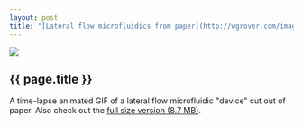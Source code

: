 ```yaml
---
layout: post
title: "[Lateral flow microfluidics from paper](http://wgrover.com/images/lateral_flow_full.gif)"
---
```


[![](http://wgrover.com/images/lateral_flow.gif)](http://wgrover.com/images/lateral_flow_full.gif)

{{ page.title }}
----------------

A time-lapse animated GIF of a lateral flow microfluidic "device" cut out of paper.  Also check out the [full size version (8.7 MB)](http://wgrover.com/images/lateral_flow_full.gif).
<br><br><br><br><br><br><br><br><br><br><br><br><br><br><br><br><br><br><br><br><br><br><br><br><br><br><br><br><br><br>